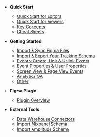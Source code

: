 <!-- docs/_sidebar.md -->

- **Quick Start**

  - [Quick Start for Editors](quick-start/quick-start-guide.md)
  - [Quick Start for Viewers](quick-start/quick-start-viewers.md)
  - [Key Concepts](quick-start/key-concepts.md)
  - [Cheat Sheets](quick-start/cheat-sheets.md)

- **Getting Started**

  - [Import & Sync Figma Files](getting-started/import-figma-files.md)
  - [Import & Export Your Tracking Schema](getting-started/import-tracking-schema.md)
  - [Events: Create, Link & Unlink Events](getting-started/create-and-link-events.md)
  - [Event Properties & User Properties](getting-started/event-properties.md)
  - [Screen View & Page View Events](getting-started/screen-and-page-events.md)
  - [Analytics QA](getting-started/qa-analytics.md)
  - [Other](getting-started/other-actions.md)

- **Figma Plugin**
  - [Plugin Overview](figma-plugin/README.md)
- **External Tools**

  - [Data Warehouse Connectors](external-connectors/dwh-connector.md)
  - [Import Mixpanel Schema](external-connectors/mixpanel-schema.md)
  - [Import Amplitude Schema](external-connectors/amplitude-schema.md)
